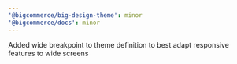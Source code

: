 ```yaml
---
'@bigcommerce/big-design-theme': minor
'@bigcommerce/docs': minor
---
```


Added wide breakpoint to theme definition to best adapt responsive features to wide screens
